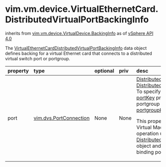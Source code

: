 vim.vm.device.VirtualEthernetCard.DistributedVirtualPortBackingInfo
===================================================================
inherits from [vim.vm.device.VirtualDevice.BackingInfo](docs/vim.vm.device.VirtualDevice.BackingInfo.md)
as of [vSphere API 4.0](vim.version.md#vim.version.version5)


The <a href="vim.vm.device.VirtualEthernetCard.DistributedVirtualPortBackingInfo.md">VirtualEthernetCardDistributedVirtualPortBackingInfo</a>  data object defines backing for a virtual Ethernet card that connects  to a distributed virtual switch port or portgroup.

| property | type | optional | priv | desc |
|:---------|:-----|:---------|:-----|:-----|
| port | [vim.dvs.PortConnection](vim.dvs.PortConnection.md "vim.dvs.PortConnection") | None | None | <a href="vim.dvs.DistributedVirtualPort.md">DistributedVirtualPort</a> or <a href="vim.dvs.DistributedVirtualPortgroup.md">DistributedVirtualPortgroup</a>   connection. To specify a port connection, set the   <a href="vim.dvs.PortConnection.md#portKey">portKey</a> property.   To specify a portgroup connection, set the   <a href="vim.dvs.PortConnection.md#portgroupKey">portgroupKey</a> property.   <p>   This property will be unset during Virtual Machine or template cloning   operation unless it's set to a <a href="vim.dvs.PortConnection.md">DistributedVirtualSwitchPortConnection</a>    object and the portgroup is a late binding portgroup. |



